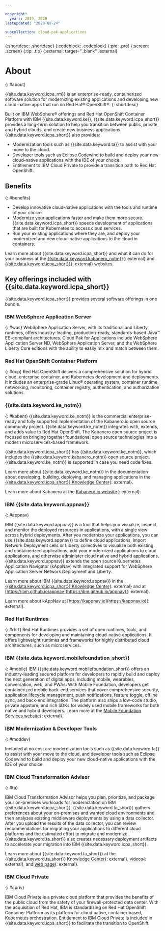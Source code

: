 ```yaml
---

copyright:
  years: 2019, 2020
lastupdated: "2020-08-24"

subcollection: cloud-pak-applications
---
```


{:shortdesc: .shortdesc}
{:codeblock: .codeblock}
{:pre: .pre}
{:screen: .screen}
{:tip: .tip}
{:external: target="_blank" .external}

# About
{: #about}

{{site.data.keyword.icpa_rm}} is an enterprise-ready, containerized software solution for modernizing existing applications and developing new cloud-native apps that run on Red Hat&reg; OpenShift&reg;.
{: shortdesc}

 Built on IBM WebSphere&reg; offerings and Red Hat OpenShift Container Platform with IBM {{site.data.keyword.ke}}, {{site.data.keyword.icpa_short}} provides a long-term solution to help you transition between public, private, and hybrid clouds, and create new business applications. {{site.data.keyword.icpa_short}} also provides:
 - Modernization tools such as {{site.data.keyword.ta}} to assist with your move to the cloud.
 - Developer tools such as Eclipse Codewind to build and deploy your new cloud-native applications with the IDE of your choice.
 - Entitlement to IBM Cloud Private to provide a transition path to Red Hat OpenShift.

<!-- ![{{site.data.keyword.icpa}} contents](images/icpa_overview.png) -->

## Benefits
{: #benefits}

- Develop innovative cloud-native applications with the tools and runtime of your choice.  
- Modernize your applications faster and make them more secure. {{site.data.keyword.icpa_short}} speeds development of applications that are built for Kubernetes to access cloud services.
- Run your existing applications where they are, and deploy your modernized and new cloud-native applications to the cloud in containers.

Learn more about {{site.data.keyword.icpa_short}} and what it can do for your business at the [{{site.data.keyword.kabanero_notm}}](https://kabanero.io/){: external} and [{{site.data.keyword.icpa_short}}](https://www.ibm.com/cloud/cloud-pak-for-applications){: external} websites.


## Key offerings included with {{site.data.keyword.icpa_short}}

{{site.data.keyword.icpa_short}} provides several software offerings in one bundle.

### IBM WebSphere Application Server
{: #was}
WebSphere Application Server, with its traditional and Liberty runtimes, offers industry-leading, production-ready, standards-based Java&trade; EE-compliant architectures. Cloud Pak for Applications include WebSphere Application Server ND, WebSphere Application Server, and the WebSphere Liberty Core editions with the ability to easily mix and match between them.

### Red Hat OpenShift Container Platform
{: #ocp}
Red Hat OpenShift delivers a comprehensive solution for hybrid cloud, enterprise container, and Kubernetes development and deployments. It includes an enterprise-grade Linux&reg; operating system, container runtime, networking, monitoring, container registry, authentication, and authorization solutions.

### {{site.data.keyword.ke_notm}}
{: #kabent}
{{site.data.keyword.ke_notm}} is the commercial enterprise-ready and fully supported implementation of the Kabanero.io open source community project. {{site.data.keyword.ke_notm}} integrates with, extends, and adds value to Red Hat OpenShift. The Kabanero open source project is focused on bringing together foundational open source technologies into a modern microservices-based framework.

{{site.data.keyword.icpa_short}} has {{site.data.keyword.ke_notm}}, which includes the {{site.data.keyword.kabanero_notm}} open source project. {{site.data.keyword.ke_notm}} is supported in case you need code fixes.

<!-- ![`Kabanero.io` open source content is provided in {{site.data.keyword.icpa}}.](images/kabanero.png) -->

Learn more about {{site.data.keyword.ke_notm}} in the documentation about developing, building, deploying, and managing applications in the [{{site.data.keyword.icpa_short}} Knowledge Center](https://www.ibm.com/support/knowledgecenter/SSCSJL_4.2.x){: external}.

Learn more about Kabanero at the [Kabanero.io website](https://kabanero.io){: external}.

### IBM {{site.data.keyword.appnav}}
{: #appnav}

IBM {{site.data.keyword.appnav}} is a tool that helps you visualize, inspect, and monitor the deployed resources in applications, with a single view across hybrid deployments. After you modernize your applications, you can use {{site.data.keyword.appnav}} to define cloud applications, import Network Deployment cells or Liberty collectives to visualize both existing and containerized applications, add your modernized applications to cloud applications, and otherwise administer cloud native and hybrid applications. {{site.data.keyword.appnav}} extends the open source Kubernetes Application Navigator (kAppNav) with integrated support for WebSphere Application Server Network Deployment and Liberty.

Learn more about IBM {{site.data.keyword.appnav}} in the [{{site.data.keyword.icpa_short}} Knowledge Center](https://www.ibm.com/support/knowledgecenter/SSCSJL_4.2.x/appnav/README.html){: external} and at [https://ibm.github.io/appnav](https://ibm.github.io/appnav){: external}.

Learn more about kAppNav at [https://kappnav.io](https://kappnav.io){: external}.


### Red Hat Runtimes
{: #rhrt}
Red Hat Runtimes provides a set of open runtimes, tools, and components for developing and maintaining cloud-native applications. It offers lightweight runtimes and frameworks for highly distributed cloud architectures, such as microservices.

### IBM {{site.data.keyword.mobilefoundation_short}}
{: #mobile}
IBM {{site.data.keyword.mobilefoundation_short}} offers an industry-leading secured platform for developers to rapidly build and deploy the next generation of digital apps, including mobile, wearables, conversation, web, and PWAs. With Mobile Foundation, developers get containerized mobile back-end services that cover comprehensive security, application lifecycle management, push notifications, feature toggle, offline sync, and back-end integration. The platform also ships a low-code studio, private appstore, and rich SDKs for widely used mobile frameworks for both native and hybrid developers. Learn more at the [Mobile Foundation Services website](http://mobilefirstplatform.ibmcloud.com/tutorials/en/mobileservices-icpa/){: external}.

### IBM Modernization & Developer Tools
{: #moddev}

Included at no cost are modernization tools such as {{site.data.keyword.ta}} to assist with your move to the cloud, and developer tools such as Eclipse Codewind to build and deploy your new cloud-native applications with the IDE of your choice.

### IBM Cloud Transformation Advisor
{: #ta}

IBM Cloud Transformation Advisor helps you plan, prioritize, and package your on-premises workloads for modernization on IBM {{site.data.keyword.icpa_short}}. {{site.data.keyword.ta_short}} gathers preferences about your on-premises and wanted cloud environments and then analyzes existing middleware deployments by using a data collector. After you upload the results of the data collector, you can review recommendations for migrating your applications to different cloud platforms and the estimated effort to migrate and modernize. {{site.data.keyword.ta_short}} also creates necessary deployment artifacts to accelerate your migration into IBM {{site.data.keyword.icpa_short}}.

Learn more about {{site.data.keyword.ta_short}} at the {{site.data.keyword.ta_short}} [Knowledge Center](https://www.ibm.com/support/knowledgecenter/SS5Q6W){: external}, [videos](https://transformationadvisor.github.io/video/){: external}, and [web page](https://ibm.biz/cloudta){: external}.

### IBM Cloud Private
{: #cpriv}

IBM Cloud Private is a private cloud platform that provides the benefits of the public cloud from the safety of your firewall-protected data center. With the acquisition of Red Hat, IBM is standardizing on Red Hat OpenShift Container Platform as its platform for cloud native, container based, Kubernetes orchestration. Entitlement to IBM Cloud Private is included in {{site.data.keyword.icpa_short}} to facilitate the transition to OpenShift.
